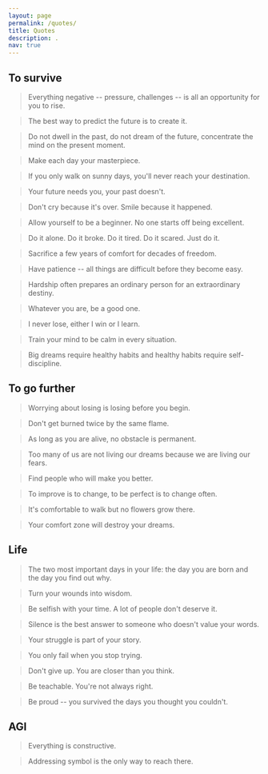 ```yaml
---
layout: page
permalink: /quotes/
title: Quotes
description: .
nav: true
---
```


## To survive
  > Everything negative -- pressure, challenges -- is all an opportunity for you to rise.

  > The best way to predict the future is to create it.

  > Do not dwell in the past, do not dream of the future, concentrate the mind on the present moment.

  > Make each day your masterpiece.

  > If you only walk on sunny days, you'll never reach your destination.

  > Your future needs you, your past doesn't.

  > Don't cry because it's over. Smile because it happened.

  > Allow yourself to be a beginner. No one starts off being excellent.

  > Do it alone. Do it broke. Do it tired. Do it scared. Just do it.
  
  > Sacrifice a few years of comfort for decades of freedom.
  
  > Have patience -- all things are difficult before they become easy.
  
  > Hardship often prepares an ordinary person for an extraordinary destiny.
  
  > Whatever you are, be a good one.

  > I never lose, either I win or I learn.
  
  > Train your mind to be calm in every situation.

  > Big dreams require healthy habits and healthy habits require self-discipline.
  
  
## To go further
  > Worrying about losing is losing before you begin.
  
  > Don't get burned twice by the same flame.

  > As long as you are alive, no obstacle is permanent.

  > Too many of us are not living our dreams because we are living our fears.

  > Find people who will make you better.

  > To improve is to change, to be perfect is to change often.

  > It's comfortable to walk but no flowers grow there.

  > Your comfort zone will destroy your dreams.

## Life
  > The two most important days in your life: the day you are born and the day you find out why.

  > Turn your wounds into wisdom.

  > Be selfish with your time. A lot of people don't deserve it.

  > Silence is the best answer to someone who doesn't value your words.

  > Your struggle is part of your story.

  > You only fail when you stop trying.

  > Don't give up. You are closer than you think.

  > Be teachable. You're not always right.
  
  > Be proud -- you survived the days you thought you couldn't.

## AGI
  > Everything is constructive.

  > Addressing symbol is the only way to reach there.
